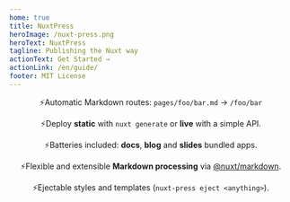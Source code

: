 ```yaml
---
home: true
title: NuxtPress
heroImage: /nuxt-press.png
heroText: NuxtPress
tagline: Publishing the Nuxt way
actionText: Get Started →
actionLink: /en/guide/
footer: MIT License
---
```


<div style="margin: 0 auto; text-align: center; max-width: 700px;">

⚡Automatic Markdown routes: `pages/foo/bar.md` → `/foo/bar`

⚡Deploy **static** with `nuxt generate` or **live** with a simple API.

⚡Batteries included: **docs**, **blog** and **slides** bundled apps.

⚡Flexible and extensible **Markdown processing** via [@nuxt/markdown][n-md].

⚡Ejectable styles and templates (`nuxt-press eject <anything>`).

[n-md]: https://github.com/nuxt/markdown

</div>
